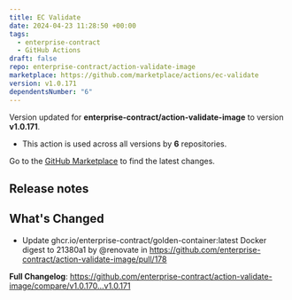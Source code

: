 ```yaml
---
title: EC Validate
date: 2024-04-23 11:28:50 +00:00
tags:
  - enterprise-contract
  - GitHub Actions
draft: false
repo: enterprise-contract/action-validate-image
marketplace: https://github.com/marketplace/actions/ec-validate
version: v1.0.171
dependentsNumber: "6"
---
```



Version updated for **enterprise-contract/action-validate-image** to version **v1.0.171**.
- This action is used across all versions by **6** repositories.

Go to the [GitHub Marketplace](https://github.com/marketplace/actions/ec-validate) to find the latest changes.

## Release notes

## What's Changed
* Update ghcr.io/enterprise-contract/golden-container:latest Docker digest to 21380a1 by @renovate in https://github.com/enterprise-contract/action-validate-image/pull/178


**Full Changelog**: https://github.com/enterprise-contract/action-validate-image/compare/v1.0.170...v1.0.171
